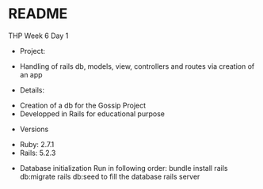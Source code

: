 # README
THP Week 6 Day 1

* Project:
- Handling of rails db, models, view, controllers and routes via creation of an app

* Details:
- Creation of a db for the Gossip Project
- Developped in Rails for educational purpose

* Versions
- Ruby: 2.7.1
- Rails: 5.2.3

* Database initialization
Run in following order:
bundle install
rails db:migrate
rails db:seed to fill the database
rails server
